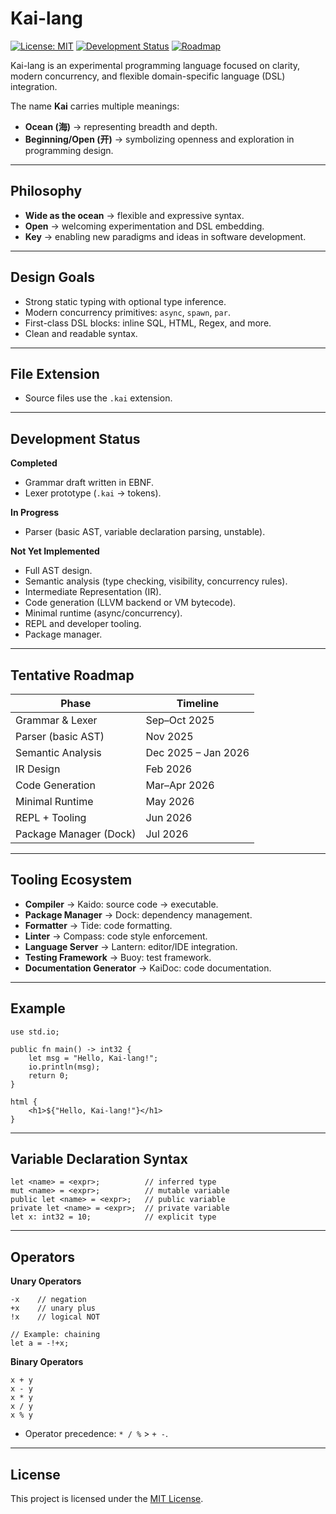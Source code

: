 # Kai-lang

[![License: MIT](https://img.shields.io/badge/License-MIT-yellow.svg)](./LICENSE)
[![Development Status](https://img.shields.io/badge/status-experimental-orange)](./README.md)
[![Roadmap](https://img.shields.io/badge/roadmap-on--track-blue)](./README.md)

Kai-lang is an experimental programming language focused on clarity, modern concurrency, and flexible domain-specific language (DSL) integration.

The name **Kai** carries multiple meanings:

* **Ocean (海)** → representing breadth and depth.
* **Beginning/Open (开)** → symbolizing openness and exploration in programming design.

---

## Philosophy

* **Wide as the ocean** → flexible and expressive syntax.
* **Open** → welcoming experimentation and DSL embedding.
* **Key** → enabling new paradigms and ideas in software development.

---

## Design Goals

* Strong static typing with optional type inference.
* Modern concurrency primitives: `async`, `spawn`, `par`.
* First-class DSL blocks: inline SQL, HTML, Regex, and more.
* Clean and readable syntax.

---

## File Extension

* Source files use the `.kai` extension.

---

## Development Status

**Completed**

* Grammar draft written in EBNF.
* Lexer prototype (`.kai` → tokens).

**In Progress**

* Parser (basic AST, variable declaration parsing, unstable).

**Not Yet Implemented**

* Full AST design.
* Semantic analysis (type checking, visibility, concurrency rules).
* Intermediate Representation (IR).
* Code generation (LLVM backend or VM bytecode).
* Minimal runtime (async/concurrency).
* REPL and developer tooling.
* Package manager.

---

## Tentative Roadmap

| Phase                  | Timeline            |
| ---------------------- | ------------------- |
| Grammar & Lexer        | Sep–Oct 2025        |
| Parser (basic AST)     | Nov 2025            |
| Semantic Analysis      | Dec 2025 – Jan 2026 |
| IR Design              | Feb 2026            |
| Code Generation        | Mar–Apr 2026        |
| Minimal Runtime        | May 2026            |
| REPL + Tooling         | Jun 2026            |
| Package Manager (Dock) | Jul 2026            |

---

## Tooling Ecosystem

* **Compiler** → Kaido: source code → executable.
* **Package Manager** → Dock: dependency management.
* **Formatter** → Tide: code formatting.
* **Linter** → Compass: code style enforcement.
* **Language Server** → Lantern: editor/IDE integration.
* **Testing Framework** → Buoy: test framework.
* **Documentation Generator** → KaiDoc: code documentation.

---

## Example

```kai
use std.io;

public fn main() -> int32 {
    let msg = "Hello, Kai-lang!";
    io.println(msg);
    return 0;
}

html {
    <h1>${"Hello, Kai-lang!"}</h1>
}
```

---

## Variable Declaration Syntax

```kai
let <name> = <expr>;          // inferred type
mut <name> = <expr>;          // mutable variable
public let <name> = <expr>;   // public variable
private let <name> = <expr>;  // private variable
let x: int32 = 10;            // explicit type
```

---

## Operators

**Unary Operators**

```kai
-x    // negation
+x    // unary plus
!x    // logical NOT

// Example: chaining
let a = -!+x;
```

**Binary Operators**

```kai
x + y
x - y
x * y
x / y
x % y
```

* Operator precedence: `* / %` > `+ -`.

---

## License

This project is licensed under the [MIT License](./LICENSE).
